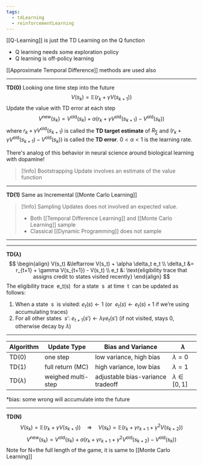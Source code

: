 ```yaml
---
tags:
  - tdLearning
  - reinforcementLearning
---
```

[[Q-Learning]] is just the TD Learning on the Q function
- Q learning needs some exploration policy
- Q learning is off-policy learning

[[Approximate Temporal Difference]] methods are used also

---
**TD(0)**
Looking one time step into the future
$$
V(s_k) = \mathbb{E} \left( r_k + \gamma V(s_{k+1}) \right)
$$
Update the value with TD error at each step
$$
V^{\text{new}}(s_k) = V^{\text{old}}(s_k) + \alpha \left( r_k + \gamma V^{\text{old}}(s_{k+1}) - V^{\text{old}}(s_k) \right)
$$
where $r_k+\gamma V^{\text{old}}(s_{k+1})$ is called the **TD target estimate** of $R_\sum$ and $\left( r_k + \gamma V^{\text{old}}(s_{k+1}) - V^{\text{old}}(s_k) \right)$ is called the **TD error**. $0<\alpha<1$ is the learning rate.

There's analog of this behavior in neural science around biological learning with dopamine!
> [!info] Bootstrapping
> Update involves an estimate of the value function

---
**TD(1)**
Same as Incremental [[Monte Carlo Learning]]

> [!info] Sampling
> Updates does not involved an expected value.
> - Both [[Temporal Difference Learning]] and [[Monte Carlo Learning]] sample
> - Classical [[Dynamic Programming]] does not sample
___

___
**TD($\lambda$)**
$$
\begin{align}
V(s_t) &\leftarrow V(s_t) + \alpha \delta_t e_t \\
\delta_t &= r_{t+1} + \gamma V(s_{t+1}) - V(s_t) \\
e_t &: \text{eligibility trace that assigns credit to states visited recently}
\end{align}
$$
The eligibility trace  e_t(s)  for a state  s  at time  t  can be updated as follows:
1. When a state  s  is visited: $e_t(s) \leftarrow 1$ (or  $e_t(s) \leftarrow e_t(s) + 1$ if we’re using accumulating traces)
2. For all other states  $s'$: $e_{t+1}(s') \leftarrow \lambda \gamma e_t(s')$  (if not visited, stays 0, otherwise decay by $\lambda$)

---

| Algorithm     | Update Type        | Bias and Variance                 | $\lambda$         |
| ------------- | ------------------ | --------------------------------- | ----------------- |
| TD(0)         | one step           | low variance, high bias           | $\lambda=0$       |
| TD(1)         | full return (MC)   | high variance, low bias           | $\lambda=1$       |
| TD($\lambda$) | weighed multi-step | adjustable bias-variance tradeoff | $\lambda\in[0,1]$ |
*bias: some wrong will accumulate into the future

---
**TD(N)**
$$
V(s_k) = \mathbb{E} \left( r_k + \gamma V(s_{k+1}) \right) \quad \Longrightarrow \quad V(s_k) = \mathbb{E} \left( r_k + \gamma r_{k+1} + \gamma^2 V(s_{k+2}) \right)
$$
$$
V^{\text{new}}(s_k) = V^{\text{old}}(s_k) + \alpha \left( r_k + \gamma r_{k+1} + \gamma^2 V^{\text{old}}(s_{k+2}) - V^{\text{old}}(s_k) \right)
$$
Note for N=the full length of the game, it is same to [[Monte Carlo Learning]]